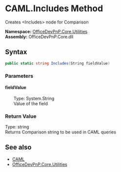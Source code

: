# CAML.Includes Method  
 Creates &lt;Includes&gt; node for Comparison   

**Namespace:** [OfficeDevPnP.Core.Utilities](OfficeDevPnP.Core.Utilities.md)  
**Assembly:** OfficeDevPnP.Core.dll  
## Syntax
```C#
public static string Includes(String fieldValue)
```
### Parameters
#### fieldValue  
&emsp;&emsp;Type: System.String  
&emsp;&emsp;Value of the field  

  

### Return Value
Type: string  
Returns Comparison string to be used in CAML queries  


## See also
- [CAML](OfficeDevPnP.Core.Utilities.CAML.md) 
- [OfficeDevPnP.Core.Utilities](OfficeDevPnP.Core.Utilities.md) 
